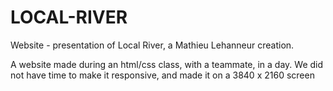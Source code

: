 # LOCAL-RIVER
Website - presentation of Local River, a Mathieu Lehanneur creation.

A website made during an html/css class, with a teammate, in a day.
We did not have time to make it responsive, and made it on a 3840 x 2160 screen
